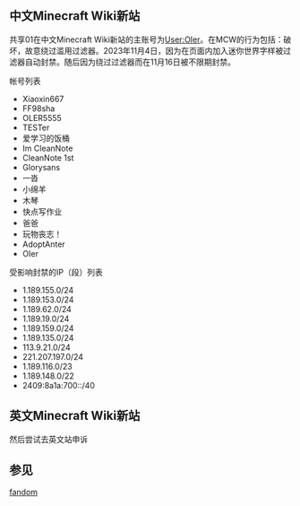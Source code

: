 ## 中文Minecraft Wiki新站
共享01在中文Minecraft Wiki新站的主账号为[User:OIer](https://zh.minecraft.wiki/w/User:OIer)。在MCW的行为包括：破坏，故意绕过滥用过滤器。2023年11月4日，因为在页面内加入迷你世界字样被过滤器自动封禁。随后因为绕过过滤器而在11月16日被不限期封禁。

帐号列表
- Xiaoxin667
- FF98sha
- OLER5555
- TESTer
- 爱学习的饭桶
- Im CleanNote
- CleanNote 1st
- Glorysans
- 一沓
- 小绵羊
- 木琴
- 快点写作业
- 爸爸
- 玩物丧志！
- AdoptAnter
- OIer

受影响封禁的IP（段）列表
- 1.189.155.0/24
- 1.189.153.0/24
- 1.189.62.0/24
- 1.189.19.0/24
- 1.189.159.0/24
- 1.189.135.0/24
- 113.9.21.0/24
- 221.207.197.0/24
- 1.189.116.0/23
- 1.189.148.0/22
- 2409:8a1a:700::/40

## 英文Minecraft Wiki新站
然后尝试去英文站申诉

## 参见
[fandom](fandom.md)
